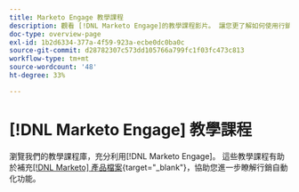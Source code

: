 ```yaml
---
title: Marketo Engage 教學課程
description: 觀看 [!DNL Marketo Engage]的教學課程影片。 讓您更了解如何使用行銷自動化功能等。
doc-type: overview-page
exl-id: 1b2d6334-377a-4f59-923a-ecbe0dc0ba0c
source-git-commit: d28782307c573dd105766a799fc1f03fc473c813
workflow-type: tm+mt
source-wordcount: '48'
ht-degree: 33%

---
```


# [!DNL Marketo Engage] 教學課程

瀏覽我們的教學課程庫，充分利用[!DNL Marketo Engage]。 這些教學課程有助於補充[[!DNL Marketo] 產品檔案](https://experienceleague.adobe.com/docs/marketo/using/home.html){target="_blank"}，協助您進一步瞭解行銷自動化功能。

<div id="recs-overview-body-1"></div>
<div id="recs-overview-body-2"></div>
<div id="recs-overview-body-3"></div>
<div id="recs-overview-body-4"></div>
<div id="recs-overview-body-5"></div>
<div id="recs-overview-body-6"></div>
